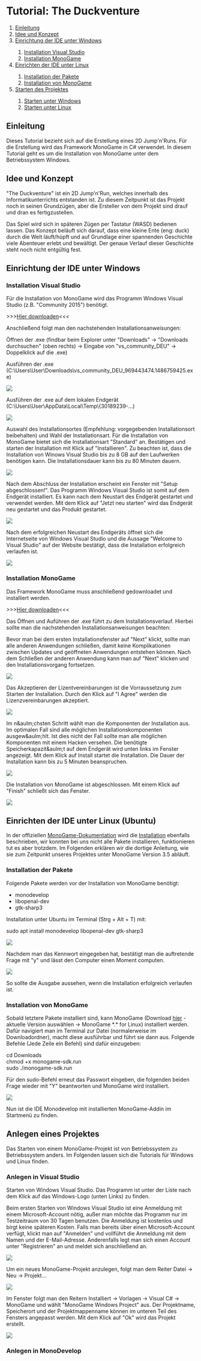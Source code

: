 <h1>Tutorial: The Duckventure</h1>

<ol>
	<li><a href="#Nr1">Einleitung</a></li>
	<li><a href="#Nr2">Idee und Konzept</a></li>
	<li><a href="#Nr3">Einrichtung der IDE unter Windows</a></li>
		<ol>
			<li><a href="#Nr3.1">Installation Visual Studio</a></li>
			<li><a href="#Nr3.2">Installation MonoGame</a></li>
		</ol>
	<li><a href="#Nr4">Einrichten der IDE unter Linux</a></li>
		<ol>
			<li><a href="#Nr4.1">Installation der Pakete</a></li>
			<li><a href="#Nr4.2">Installation von MonoGame</a></li>
		</ol>
	<li><a href="#Nr5">Starten des Projektes</a></li>
		<ol>
			<li><a href="#Nr5.1">Starten unter Windows</a></li>
			<li><a href="#Nr5.2">Starten unter Linux</a></li>
		</ol>
</ol>


<h2 id="Nr1">Einleitung</h2>
<p>Dieses Tutorial bezieht sich auf die Erstellung eines 2D Jump'n'Runs. F&uuml;r die Erstellung wird das Framework MonoGame in C&#35; verwendet. In diesem Tutorial geht es um die Installation von MonoGame unter dem Betriebssystem Windows.</p>

<h2 id="Nr2">Idee und Konzept</h2>
<p>"The Duckventure" ist ein 2D Jump'n'Run, welches innerhalb des Informatikunterrichts entstanden ist. Zu diesem Zeitpunkt ist das Projekt noch in seinen Grundzügen, aber die Ersteller von dem Projekt sind drauf und dran es fertigzustellen.</p>
<p>Das Spiel wird sich in späteren Zügen per Tastatur (WASD) bedienen lassen. Das Konzept beläuft sich darauf, dass eine kleine Ente (eng: duck) durch die Welt läuft/hüpft und auf Grundlage einer spannenden Geschichte viele Abenteuer erlebt und bewältigt. Der genaue Verlauf dieser Geschichte steht noch nicht entgültig fest.</p>

<h2 id="Nr3">Einrichtung der IDE unter Windows</h2>
<h3 id="Nr3.1">Installation Visual Studio</h3>
<p>F&uuml;r die Installation von MonoGame wird das Programm Windows Visual Studio (z.B. &quot;Community 2015&quot;) ben&ouml;tigt.</p>
<p>&gt;&gt;&gt;<a href="https://www.visualstudio.com/de/downloads/" target="_blank">Hier downloaden</a>&lt;&lt;&lt;</p>
<p>Anschließend folgt man den nachstehenden Installationsanweisungen:</p>
<p>Öffnen der .exe (findbar beim Explorer unter &quot;Downloads&quot; &rarr; &quot;Downloads durchsuchen&quot; (oben rechts) &rarr; Eingabe von &quot;vs_community_DEU&quot; &rarr; Doppelklick auf die .exe)</p>
<p>Ausführen der .exe (C:\Users\User\Downloads\vs_community_DEU_969443474.1486759425.exe)</p>
<p><img src="images/idewindows/1.png"></p>
<p>Ausführen der .exe auf dem lokalen Endgerät (C:\Users\User\AppData\Local\Temp\{30189239-...)</p>
<p><img src="images/idewindows/2.png"></p>
<p>Auswahl des Installationsortes (Empfehlung: vorgegebenden Installationsort beibehalten) und Wahl der Installationsart. Für die Installation von MonoGame bietet sich die Installationsart &quot;Standard&quot; an. Bestätigen und starten der Installation mit Klick auf &quot;Installieren&quot;. Zu beachten ist, dass die Installation von Winows Visual Studio bis zu 8 GB auf den Laufwerken benötigen kann. Die Installationsdauer kann bis zu 80 Minuten dauern.</p>
<p><img src="images/idewindows/3.png"></p>
<p>Nach dem Abschluss der Installation erscheint ein Fenster mit &quot;Setup abgeschlossen!&quot;. Das Programm Windows Visual Studio ist somit auf dem Endgerät installiert. Es kann nach dem Neustart des Endgerät gestartet und verwendet werden. Mit dem Klick auf &quot;Jetzt neu starten&quot; wird das Endgerät neu gestartet und das Produkt gestartet.</p>
<p><img src="images/idewindows/4.png"></p>
<p>Nach dem erfolgreichen Neustart des Endgeräts öffnet sich die Internetseite von Windows Visual Studio und die Aussage &quot;Welcome to Visual Studio&quot; auf der Website bestätigt, dass die Installation erfolgreich verlaufen ist.</p>
<p><img src="images/idewindows/5.png"></p>

<h3 id="Nr3.2">Installation MonoGame</h3>
<p>Das Framework MonoGame muss anschließend gedownloadet und installiert werden.</p>
<p>&gt;&gt;&gt;<a href="http://www.monogame.net/downloads/" target="_blank">Hier downloaden</a>&lt;&lt;&lt;</p>
<p>Das Öffnen und Auführen der .exe führt zu dem Installationsverlauf. Hierbei sollte man die nachstehenden Installationsanweisungen beachten:</p>
<p>Bevor man bei dem ersten Installationsfenster auf &quot;Next&quot; klickt, sollte man alle anderen Anwendungen schließen, damit keine Komplikationen zwischen Updates und geöffneten Anwendungen entstehen können. Nach dem Schlie&szlig;en der anderen Anwendung kann man auf &quot;Next&quot; klicken und den Installationsvorgang fortsetzen.</p>
<p><img src="images/idewindows/6.png"></p>
<p>Das Akzeptieren der Lizentvereinbarungen ist die Vorraussetzung zum Starten der Installation. Durch den Klick auf &quot;I Agree&quot; werden die Lizenzvereinbarungen akzeptiert.</p>
<p><img src="images/idewindows/7.png"></p>
<p>Im n&aulm;chsten Schritt wählt man die Komponenten der Installation aus. Im optimalen Fall sind alle möglichen Installationskomponenten ausgew&aulm;hlt. Ist dies nicht der Fall sollte man alle möglichen Komponenten mit einem Hacken versehen. Die benötigte Speicherkapazit&aulm;t auf dem Endgerät wird unten links im Fenster angezeigt. Mit dem Klick auf Install startet die Installation. Die Dauer der Installation kann bis zu 5 Minuten beanspruchen.</p>
<p><img src="images/idewindows/8.png"></p>
<p>Die Installation von MonoGame ist abgeschlossen. Mit einem Klick auf &quot;Finish&quot; schlie&szlig;t sich das Fenster.</p>
<p><img src="images/idewindows/9.png"></p>

<h2 id="Nr4">Einrichten der IDE unter Linux (Ubuntu)</h2>
<p>In der offiziellen <a href="http://www.monogame.net/documentation/?page=main" target="_blank">MonoGame-Dokumentation</a> wird die <a href="http://www.monogame.net/documentation/?page=Setting_Up_MonoGame" target="_blank">Installation</a> ebenfalls beschrieben, wir konnten bei uns nicht alle Pakete installieren, funktionieren tut es aber trotzdem. Im Folgenden erklären wir die dortige Anleitung, wie sie zum Zeitpunkt unseres Projektes unter MonoGame Version 3.5 abl&auml;uft.

<h3 id="Nr4.1">Installation der Pakete</h3>
<p>Folgende Pakete werden vor der Installation von MonoGame ben&ouml;tigt:</p>
<ul>
	<li>monodevelop</li>
	<li>libopenal-dev</li>
	<li>gtk-sharp3</li>
</ul>
<p>Installation unter Ubuntu im Terminal (Strg + Alt + T) mit:</p>
<p class="command">
	sudo apt install monodevelop libopenal-dev gtk-sharp3
</p>
<p><img src="images/idelinux/password.png"></p>
<p>Nachdem man das Kennwort eingegeben hat, best&auml;tigt man die auftretende Frage mit "y" und lässt den Computer einen Moment computen.</p>
<p><img src="images/idelinux/done.png"></p>
<p>So sollte die Ausgabe aussehen, wenn die Installation erfolgreich verlaufen ist.</p>

<h3 id="Nr4.2">Installation von MonoGame</h3>
<p>Sobald letztere Pakete installiert sind, kann MonoGame (Download <a href="http://www.monogame.net/downloads/" target="_blank">hier</a> - aktuelle Version auswählen -> MonoGame *.* for Linux) installiert werden. Dafür navigiert man im Terminal zur Datei (normalerweise im Downloadordner), macht diese ausführbar und führt sie dann aus. Folgende Befehle (Jede Zeile ein Befehl) sind daf&uuml;r einzugeben:</p>
<p class="command">
	cd Downloads<br>
	chmod +x monogame-sdk.run<br>
	sudo ./monogame-sdk.run<br>
</p>
<p>F&uuml;r den sudo-Befehl erneut das Passwort eingeben, die folgenden beiden Frage wieder mit "Y" beantworten und MonoGame wird installiert.</p>
<p><img src="images/idelinux/menu.png"></p>
<p>Nun ist die IDE Monodevelop mit installierten MonoGame-Addin im Startmen&uuml; zu finden.</p>

<h2 id="Nr5">Anlegen eines Projektes</h2>
<p> Das Starten von einem MonoGame-Projekt ist von Betriebssystem zu Betriebssystem anders. Im Folgenden lassen sich die Tutorials für Windows und Linux finden.</p>

<h3 id="Nr5.1">Anlegen in Visual Studio</h3>
<p>Starten von Windows Visual Studio. Das Programm ist unter der Liste nach dem Klick auf das Windows-Logo (unten Links) zu finden.</p>
<p>Beim ersten Starten von Windows Visual Studio ist eine Anmeldung mit einem Microsoft-Account nötig, außer man möchte das Programm nur im Testzeitraum von 30 Tagen benutzen. Die Anmeldung ist kostenlos und birgt keine späteren Kosten. Falls man bereits über einen Microsoft-Account verfügt, klickt man auf &quot;Anmelden&quot; und vollführt die Anmeldung mit dem Namen und der E-Mail-Adresse. Anderenfalls legt man sich einen Account unter &quot;Registrieren&quot; an und meldet sich anschließend an.</p>
<p><img src="images/idewindows/10.png"></p>
<p>Um ein neues MonoGame-Projekt anzulegen, folgt man dem Reiter Datei -> Neu -> Projekt...
<p><img src="images/idewindows/11.png"></p>
<p>Im Fenster folgt man den Reitern Installiert -> Vorlagen -> Visual C&#35; -> MonoGame und wählt &quot;MonoGame Windows Project&quot; aus. Der Projektname, Speicherort und der Projektmappenname können im unteren Teil des Fensters angepasst werden. Mit dem Klick auf &quot;Ok&quot; wird das Projekt erstellt.</p>
<p><img src="images/idewindows/12.png"></p>

<h3 id="Nr5.2">Anlegen in MonoDevelop</h3>
<p></p>
